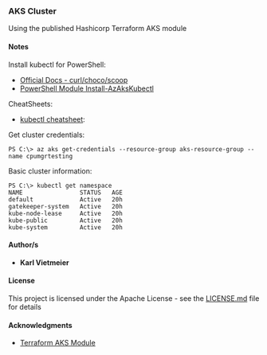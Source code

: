 ### AKS Cluster

Using the published Hashicorp Terraform AKS module

#### Notes

Install kubectl for PowerShell:  
* [Official Docs - curl/choco/scoop](https://kubernetes.io/docs/tasks/tools/install-kubectl-windows/)
* [PowerShell Module Install-AzAksKubectl](https://docs.microsoft.com/en-us/powershell/module/az.aks/install-azakskubectl?view=azps-8.0.0)

CheatSheets:  
* [kubectl cheatsheet](https://kubernetes.io/docs/reference/kubectl/cheatsheet/):

Get cluster credentials:

```shell
PS C:\> az aks get-credentials --resource-group aks-resource-group --name cpumgrtesting
```

Basic cluster information:

```shell
PS C:\> kubectl get namespace
NAME                STATUS   AGE
default             Active   20h
gatekeeper-system   Active   20h
kube-node-lease     Active   20h
kube-public         Active   20h
kube-system         Active   20h
```






#### Author/s

* **Karl Vietmeier**

#### License

This project is licensed under the Apache License - see the [LICENSE.md](LICENSE.md) file for details

#### Acknowledgments

* [Terraform AKS Module](https://registry.terraform.io/modules/Azure/aks/azurerm/latest)
